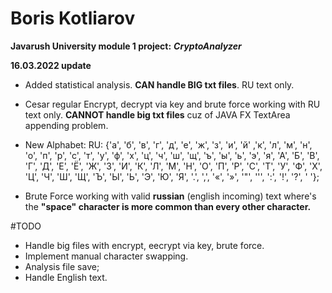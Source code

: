 # Boris Kotliarov

**Javarush University module 1 project:**
***CryptoAnalyzer***

**16.03.2022 update**
 - Added statistical analysis. **CAN handle BIG txt files**. RU text only.
 - Cesar regular Encrypt, decrypt via key and brute force working with RU text only. **CANNOT handle big txt files** cuz of JAVA FX TextArea appending problem.

 - New Alphabet:
   RU: {'а', 'б', 'в', 'г', 'д', 'е', 'ж', 'з', 'и', 'й' ,'к', 'л', 'м', 'н', 'о', 'п', 
   'р', 'с', 'т', 'у', 'ф', 'х', 'ц', 'ч', 'ш', 'щ', 'ъ', 'ы', 'ь', 'э', 'я', 'А', 'Б',
   'В', 'Г', 'Д', 'Е', 'Ё', 'Ж', 'З', 'И', 'К', 'Л', 'М', 'Н', 'О', 'П', 'Р', 'С', 'Т',
   'У', 'Ф', 'Х', 'Ц', 'Ч', 'Ш', 'Щ', 'Ъ', 'Ы', 'Ь', 'Э', 'Ю', 'Я', '.', ',', '«', '»',
   '"', '\'', ':', '!', '?', ' '};

 - Brute Force working with valid **russian** (english incoming) text where's the **"space" character is more common than every other character.**
 
#TODO

 - Handle big files with encrypt, eecrypt via key, brute force.
 - Implement manual character swapping.
 - Analysis file save;
 - Handle English text.
